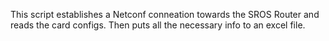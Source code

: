 This script establishes a Netconf conneation towards the SROS Router and reads the card configs. Then puts all the necessary info to  an excel file.
